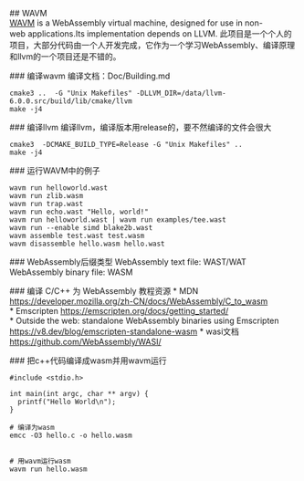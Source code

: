 ## WAVM
[WAVM](https://github.com/WAVM/WAVM) is a WebAssembly virtual machine, designed for use in non-web applications.Its implementation depends on LLVM.
此项目是一个个人的项目，大部分代码由一个人开发完成，它作为一个学习WebAssembly、编译原理和llvm的一个项目还是不错的。

### 编译wavm
编译文档：Doc/Building.md

```
cmake3 ..  -G "Unix Makefiles" -DLLVM_DIR=/data/llvm-6.0.0.src/build/lib/cmake/llvm
make -j4
```

### 编译llvm
编译llvm，编译版本用release的，要不然编译的文件会很大
```
cmake3  -DCMAKE_BUILD_TYPE=Release -G "Unix Makefiles" ..
make -j4
```


### 运行WAVM中的例子
```
wavm run helloworld.wast
wavm run zlib.wasm
wavm run trap.wast
wavm run echo.wast "Hello, world!"
wavm run helloworld.wast | wavm run examples/tee.wast
wavm run --enable simd blake2b.wast
wavm assemble test.wast test.wasm
wavm disassemble hello.wasm hello.wast
```


### WebAssembly后缀类型
WebAssembly text file: WAST/WAT
WebAssembly binary file: WASM




### 编译 C/C++ 为 WebAssembly
教程资源
* MDN
https://developer.mozilla.org/zh-CN/docs/WebAssembly/C_to_wasm
* Emscripten
https://emscripten.org/docs/getting_started/
* Outside the web: standalone WebAssembly binaries using Emscripten
https://v8.dev/blog/emscripten-standalone-wasm
* wasi文档
https://github.com/WebAssembly/WASI/


### 把c++代码编译成wasm并用wavm运行
```
#include <stdio.h>

int main(int argc, char ** argv) {
  printf("Hello World\n");
}
```


```
# 编译为wasm
emcc -O3 hello.c -o hello.wasm


# 用wavm运行wasm
wavm run hello.wasm
```